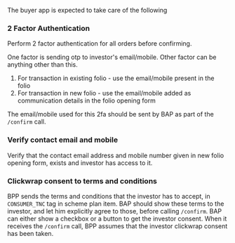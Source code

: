 The buyer app is expected to take care of the following

### 2 Factor Authentication
Perform 2 factor authentication for all orders before confirming.  

One factor is sending otp to investor's email/mobile. Other factor can be anything other than this.  
1. For transaction in existing folio - use the email/mobile present in the folio  
2. For transaction in new folio - use the email/mobile added as communication details in the folio opening form  

The email/mobile used for this 2fa should be sent by BAP as part of the `/confirm` call.

### Verify contact email and mobile
Verify that the contact email address and mobile number given in new folio opening form, exists and investor has access to it.

### Clickwrap consent to terms and conditions
BPP sends the terms and conditions that the investor has to accept, in `CONSUMER_TNC` tag in scheme plan item. BAP should show these terms to the investor, and let him explicitly agree to those, before calling `/confirm`. BAP can either show a checkbox or a button to get the investor consent.
When it receives the `/confirm` call, BPP assumes that the investor clickwrap consent has been taken.